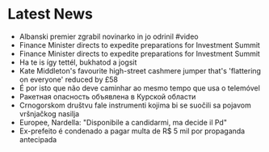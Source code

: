 # Latest News
-  Albanski premier zgrabil novinarko in jo odrinil #video
-  Finance Minister directs to expedite preparations for Investment Summit
-  Finance Minister directs to expedite preparations for Investment Summit
-  Ha te is így tettél, bukhatod a jogsit
-  Kate Middleton's favourite high-street cashmere jumper that's 'flattering on everyone' reduced by £58
-  É por isto que não deve caminhar ao mesmo tempo que usa o telemóvel
-  Ракетная опасность объявлена в Курской области
-  Crnogorskom društvu fale instrumenti kojima bi se suočili sa pojavom vršnjačkog nasilja
-  Europee, Nardella: "Disponibile a candidarmi, ma decide il Pd"
-  Ex-prefeito é condenado a pagar multa de R$ 5 mil por propaganda antecipada
